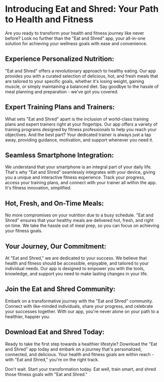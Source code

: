 # **Introducing Eat and Shred: Your Path to Health and Fitness**

Are you ready to transform your health and fitness journey like never before? Look no further than the "Eat and Shred" app, your all-in-one solution for achieving your wellness goals with ease and convenience.

## **Experience Personalized Nutrition:**

"Eat and Shred" offers a revolutionary approach to healthy eating. Our app provides you with a curated selection of delicious, hot, and fresh meals that are tailored to your specific goals, whether it's losing weight, gaining muscle, or simply maintaining a balanced diet. Say goodbye to the hassle of meal planning and preparation - we've got you covered.

## **Expert Training Plans and Trainers:**

What sets "Eat and Shred" apart is the inclusion of world-class training plans and expert trainers right at your fingertips. Our app offers a variety of training programs designed by fitness professionals to help you reach your objectives. And the best part? Your dedicated trainer is always just a tap away, providing guidance, motivation, and support whenever you need it. 

## **Seamless Smartphone Integration:**

We understand that your smartphone is an integral part of your daily life. That's why "Eat and Shred" seamlessly integrates with your device, giving you a unique and interactive fitness experience. Track your progress, access your training plans, and connect with your trainer all within the app. It's fitness innovation, simplified.

## **Hot, Fresh, and On-Time Meals:**

No more compromises on your nutrition due to a busy schedule. "Eat and Shred" ensures that your healthy meals are delivered hot, fresh, and right on time. We take the hassle out of meal prep, so you can focus on achieving your fitness goals.

## **Your Journey, Our Commitment:**

At "Eat and Shred," we are dedicated to your success. We believe that health and fitness should be accessible, enjoyable, and tailored to your individual needs. Our app is designed to empower you with the tools, knowledge, and support you need to make lasting changes in your life.

## **Join the Eat and Shred Community:**

Embark on a transformative journey with the "Eat and Shred" community. Connect with like-minded individuals, share your progress, and celebrate your successes together. With our app, you're never alone on your path to a healthier, happier you.

## **Download Eat and Shred Today:**

Ready to take the first step towards a healthier lifestyle? Download the "Eat and Shred" app today and embark on a journey that's personalized, connected, and delicious. Your health and fitness goals are within reach - with "Eat and Shred," you're on the right track.

Don't wait. Start your transformation today. Eat well, train smart, and shred those fitness goals with "Eat and Shred."

